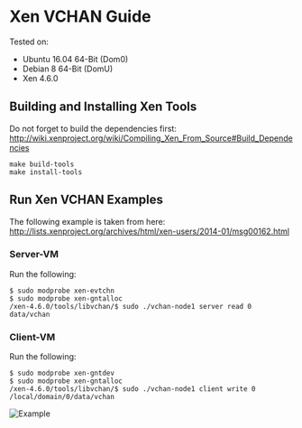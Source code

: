 # Xen VCHAN Guide

Tested on:
* Ubuntu 16.04 64-Bit (Dom0)
* Debian 8 64-Bit (DomU)
* Xen 4.6.0

## Building and Installing Xen Tools

Do not forget to build the dependencies first:
http://wiki.xenproject.org/wiki/Compiling_Xen_From_Source#Build_Dependencies

```
make build-tools
make install-tools
```

## Run Xen VCHAN Examples

The following example is taken from here:
http://lists.xenproject.org/archives/html/xen-users/2014-01/msg00162.html

### Server-VM

Run the following:
```
$ sudo modprobe xen-evtchn
$ sudo modprobe xen-gntalloc
/xen-4.6.0/tools/libvchan/$ sudo ./vchan-node1 server read 0 data/vchan
```

### Client-VM

Run the following:
```
$ sudo modprobe xen-gntdev
$ sudo modprobe xen-gntalloc
/xen-4.6.0/tools/libvchan/$ sudo ./vchan-node1 client write 0 /local/domain/0/data/vchan
```

![Example](https://github.com/tolgauen/Xen-VCHAN-Guide/blob/master/xen-vchan.png)
